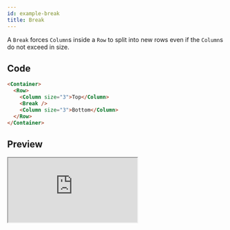 ```yaml
---
id: example-break
title: Break
---
```


A `Break` forces `Column`s inside a `Row` to split into new rows even if the `Column`s do not
exceed in size.

## Code

```html
<Container>
  <Row>
    <Column size="3">Top</Column>
    <Break />
    <Column size="3">Bottom</Column>
  </Row>
</Container>
```

## Preview

<iframe src="https://codesandbox.io/embed/6vr8k091zr?hidenavigation=1&initialpath=%2Fbreak&view=preview" class="example" sandbox="allow-scripts allow-same-origin"></iframe>
